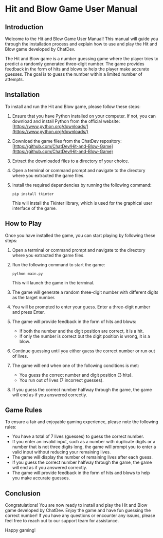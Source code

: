 # Hit and Blow Game User Manual

## Introduction

Welcome to the Hit and Blow Game User Manual! This manual will guide you through the installation process and explain how to use and play the Hit and Blow game developed by ChatDev.

The Hit and Blow game is a number guessing game where the player tries to predict a randomly generated three-digit number. The game provides feedback in the form of hits and blows to help the player make accurate guesses. The goal is to guess the number within a limited number of attempts.

## Installation

To install and run the Hit and Blow game, please follow these steps:

1. Ensure that you have Python installed on your computer. If not, you can download and install Python from the official website: [https://www.python.org/downloads/](https://www.python.org/downloads/)

2. Download the game files from the ChatDev repository: [https://github.com/ChatDev/Hit-and-Blow-Game](https://github.com/ChatDev/Hit-and-Blow-Game)

3. Extract the downloaded files to a directory of your choice.

4. Open a terminal or command prompt and navigate to the directory where you extracted the game files.

5. Install the required dependencies by running the following command:

   ```
   pip install tkinter
   ```

   This will install the Tkinter library, which is used for the graphical user interface of the game.

## How to Play

Once you have installed the game, you can start playing by following these steps:

1. Open a terminal or command prompt and navigate to the directory where you extracted the game files.

2. Run the following command to start the game:

   ```
   python main.py
   ```

   This will launch the game in the terminal.

3. The game will generate a random three-digit number with different digits as the target number.

4. You will be prompted to enter your guess. Enter a three-digit number and press Enter.

5. The game will provide feedback in the form of hits and blows:

   - If both the number and the digit position are correct, it is a hit.
   - If only the number is correct but the digit position is wrong, it is a blow.

6. Continue guessing until you either guess the correct number or run out of lives.

7. The game will end when one of the following conditions is met:

   - You guess the correct number and digit position (3 hits).
   - You run out of lives (7 incorrect guesses).

8. If you guess the correct number halfway through the game, the game will end as if you answered correctly.

## Game Rules

To ensure a fair and enjoyable gaming experience, please note the following rules:

- You have a total of 7 lives (guesses) to guess the correct number.
- If you enter an invalid input, such as a number with duplicate digits or a number that is not three digits long, the game will prompt you to enter a valid input without reducing your remaining lives.
- The game will display the number of remaining lives after each guess.
- If you guess the correct number halfway through the game, the game will end as if you answered correctly.
- The game will provide feedback in the form of hits and blows to help you make accurate guesses.

## Conclusion

Congratulations! You are now ready to install and play the Hit and Blow game developed by ChatDev. Enjoy the game and have fun guessing the correct number! If you have any questions or encounter any issues, please feel free to reach out to our support team for assistance.

Happy gaming!